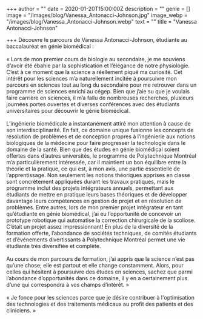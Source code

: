 +++
author = ""
date = 2020-01-20T15:00:00Z
description = ""
genie = []
image = "/images/blog/Vanessa_Antonacci-Johnson.jpg"
image_webp = "/images/blog/Vanessa_Antonacci-Johnson.webp"
text = ""
title = "Vanessa Antonacci-Johnson"

+++
Découvre le parcours de Vanessa Antonacci-Johnson, étudiante au baccalauréat en génie biomédical :  
⠀⠀⠀⠀⠀⠀⠀⠀⠀  
« Lors de mon premier cours de biologie au secondaire, je me souviens d’avoir été ébahie par la sophistication et l’élégance de notre physiologie. C’est à ce moment que la science a réellement piqué ma curiosité. Cet intérêt pour les sciences m’a naturellement incitée à poursuivre mon parcours en sciences tout au long du secondaire pour me retrouver dans un programme de sciences enrichi au cégep. Bien que j’aie su que je voulais faire carrière en sciences, il m’a fallu de nombreuses recherches, plusieurs journées portes ouvertes et diverses conférences avec des étudiants universitaires pour découvrir le génie biomédical.  
⠀⠀⠀⠀⠀⠀⠀⠀⠀  
L’ingénierie biomédicale a instantanément attiré mon attention à cause de son interdisciplinarité. En fait, ce domaine unique fusionne les concepts de résolution de problèmes et de conception propres à l’ingénierie aux notions biologiques de la médecine pour faire progresser la technologie dans le domaine de la santé. Bien que des études en génie biomédical soient offertes dans d’autres universités, le programme de Polytechnique Montréal m’a particulièrement intéressée, car il maintient un bon équilibre entre la théorie et la pratique, ce qui est, à mon avis, une partie essentielle de l’apprentissage. Non seulement les notions théoriques apprises en classe sont concrètement appliquées durant les travaux pratiques, mais le programme inclut des projets intégrateurs annuels, permettant aux étudiants de mettre en pratique leurs bases théoriques et de développer davantage leurs compétences en gestion de projet et en résolution de problèmes. Entre autres, lors de mon premier projet intégrateur en tant qu’étudiante en génie biomédical, j’ai eu l’opportunité de concevoir un prototype robotique qui automatise la correction chirurgicale de la scoliose. C’était un projet assez impressionnant! En plus de la diversité de la formation offerte, l’abondance de sociétés techniques, de comités étudiants et d’événements divertissants à Polytechnique Montréal permet une vie étudiante très diversifiée et complète.  
⠀⠀⠀⠀⠀⠀⠀⠀⠀  
Au cours de mon parcours de formation, j’ai appris que la science n’est pas qu’une chose; elle est partout et elle change constamment. Alors, pour celles qui hésitent à poursuivre des études en sciences, sachez que parmi l’abondance d’opportunités dans ce domaine, il y en a certainement plus d’une qui correspondra à vos champs d’intérêt. »  
⠀⠀⠀⠀⠀⠀⠀⠀⠀  
« Je fonce pour les sciences parce que je désire contribuer à l'optimisation des technologies et des traitements médicaux au profit des patients et des cliniciens. »